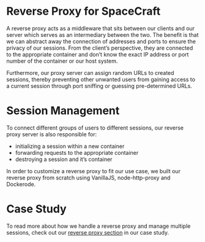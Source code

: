 # Reverse Proxy for SpaceCraft

A reverse proxy acts as a middleware that sits between our clients and our server which serves as an intermediary between the two. The benefit is that we can abstract away the connection of addresses and ports to ensure the privacy of our sessions. From the client’s perspective, they are connected to the appropriate container and don’t know the exact IP address or port number of the container or our host system.

Furthermore, our proxy server can assign random URLs to created sessions, thereby preventing other unwanted users from gaining access to a current session through port sniffing or guessing pre-determined URLs.

# Session Management
To connect different groups of users to different sessions, our reverse proxy server is also responsible for:

- initializing a session within a new container
- forwarding requests to the appropriate container
- destroying a session and it’s container

In order to customize a reverse proxy to fit our use case, we built our reverse proxy from scratch using VanillaJS, node-http-proxy and Dockerode.

# Case Study
To read more about how we handle a reverse proxy and manage multiple sessions, check out our [reverse proxy section](https://spacecraft-repl.github.io/whitepaper#62-solution-a-reverse-proxy) in our case study.
